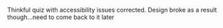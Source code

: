 Thinkful quiz with accessibility issues corrected. Design broke as a result though...need to come back to it later